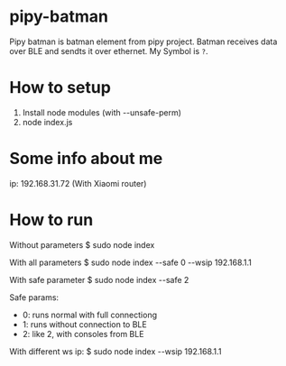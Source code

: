 # pipy-batman
Pipy batman is batman element from pipy project. Batman receives data over BLE and sendts it over ethernet.
My Symbol is `?`.

# How to setup
1) Install node modules (with --unsafe-perm)
2) node index.js

# Some info about me
ip: 192.168.31.72 (With Xiaomi router)

# How to run
Without parameters
$ sudo node index

With all parameters
$ sudo node index --safe 0 --wsip 192.168.1.1

With safe parameter
$ sudo node index --safe 2

Safe params:
- 0: runs normal with full connectiong
- 1: runs without connection to BLE
- 2: like 2, with consoles from BLE

With different ws ip:
$ sudo node index --wsip 192.168.1.1